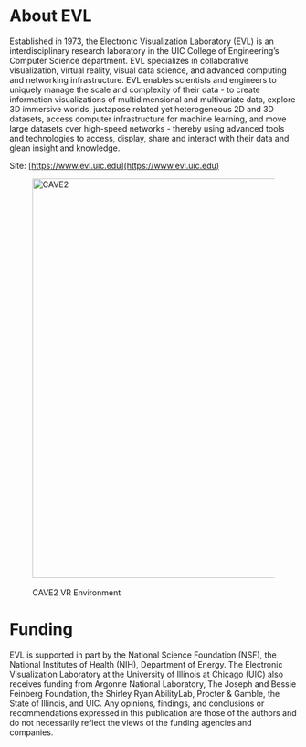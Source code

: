 # About EVL
Established in 1973, the Electronic Visualization Laboratory (EVL) is an interdisciplinary research laboratory in the UIC College of Engineering’s Computer Science department. EVL specializes in collaborative visualization, virtual reality, visual data science, and advanced computing and networking infrastructure. EVL enables scientists and engineers to uniquely manage the scale and complexity of their data - to create information visualizations of multidimensional and multivariate data, explore 3D immersive worlds, juxtapose related yet heterogeneous 2D and 3D datasets, access computer infrastructure for machine learning, and move large datasets over high-speed networks - thereby using advanced tools and technologies to access, display, share and interact with their data and glean insight and knowledge.

Site: [https://www.evl.uic.edu](https://www.evl.uic.edu)

<figure>
    <img src="https://github.com/user-attachments/assets/cc2e18eb-f0f6-4807-88e6-107f0f8f7793" width="700px" alt="CAVE2">
    <figcaption><br />CAVE2 VR Environment</figcaption>
</figure>

# Funding
EVL is supported in part by the National Science Foundation (NSF), the National Institutes of Health (NIH), Department of Energy. The Electronic Visualization Laboratory at the University of Illinois at Chicago (UIC) also receives funding from Argonne National Laboratory, The Joseph and Bessie Feinberg Foundation, the Shirley Ryan AbilityLab, Procter & Gamble, the State of Illinois, and UIC. Any opinions, findings, and conclusions or recommendations expressed in this publication are those of the authors and do not necessarily reflect the views of the funding agencies and companies.
